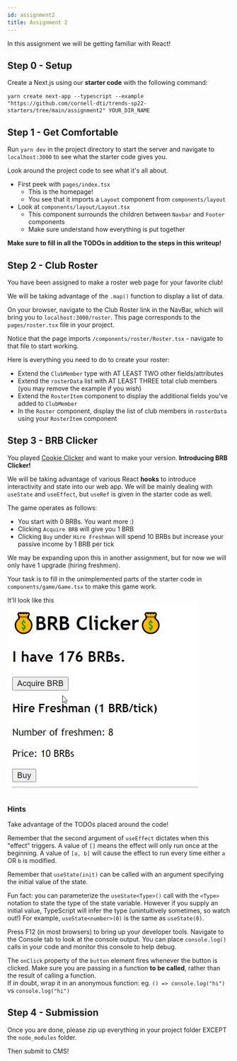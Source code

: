 ```yaml
---
id: assignment2
title: Assignment 2
---
```


In this assignment we will be getting familiar with React!

## Step 0 - Setup

Create a Next.js using our **starter code** with the following command:

```
yarn create next-app --typescript --example "https://github.com/cornell-dti/trends-sp22-starters/tree/main/assignment2" YOUR_DIR_NAME
```

## Step 1 - Get Comfortable

Run `yarn dev` in the project directory to start the server and navigate to
`localhost:3000` to see what the starter code gives you.

Look around the project code to see what it's all about.

- First peek with `pages/index.tsx`
  - This is the homepage!
  - You see that it imports a `Layout` component from `components/layout`
- Look at `components/layout/Layout.tsx`
  - This component surrounds the children between `Navbar` and `Footer`
    components
  - Make sure understand how everything is put together

**Make sure to fill in all the TODOs in addition to the steps in this writeup!**

## Step 2 - Club Roster

You have been assigned to make a roster web page for your favorite club!

We will be taking advantage of the `.map()` function to display a list of data.

On your browser, navigate to the Club Roster link in the NavBar, which will
bring you to `localhost:3000/roster`. This page corresponds to the
`pages/roster.tsx` file in your project.

Notice that the page imports `/components/roster/Roster.tsx` - navigate to that
file to start working.

Here is everything you need to do to create your roster:

- Extend the `ClubMember` type with AT LEAST TWO other fields/attributes
- Extend the `rosterData` list with AT LEAST THREE total club members (you may
  remove the example if you wish)
- Extend the `RosterItem` component to display the additional fields you've
  added to `ClubMember`
- In the `Roster` component, display the list of club members in `rosterData`
  using your `RosterItem` component

## Step 3 - BRB Clicker

You played [Cookie Clicker](https://orteil.dashnet.org/cookieclicker/) and want
to make your version. **Introducing BRB Clicker!**

We will be taking advantage of various React **hooks** to introduce
interactivity and state into our web app. We will be mainly dealing with
`useState` and `useEffect`, but `useRef` is given in the starter code as well.

The game operates as follows:

- You start with 0 BRBs. You want more :)
- Clicking `Acquire BRB` will give you 1 BRB
- Clicking `Buy` under `Hire Freshman` will spend 10 BRBs but increase your
  passive income by 1 BRB per tick

We may be expanding upon this in another assignment, but for now we will only
have 1 upgrade (hiring freshmen).

Your task is to fill in the unimplemented parts of the starter code in
`components/game/Game.tsx` to make this game work.

It'll look like this ![game demo](/img/a2/game-demo.gif)

### Hints

Take advantage of the TODOs placed around the code!

Remember that the second argument of `useEffect` dictates when this "effect"
triggers. A value of `[]` means the effect will only run once at the beginning.
A value of `[a, b]` will cause the effect to run every time either `a` OR `b` is
modified.

Remember that `useState(init)` can be called with an argument specifying the
initial value of the state.

Fun fact: you can parameterize the `useState<Type>()` call with the `<Type>`
notation to state the type of the state variable. However if you supply an
initial value, TypeScript will infer the type (unintuitively sometimes, so watch
out!) For example, `useState<number>(0)` is the same as `useState(0)`.

Press F12 (in most browsers) to bring up your developer tools. Navigate to the
Console tab to look at the console output. You can place `console.log()` calls
in your code and monitor this console to help debug.

The `onClick` property of the `button` element fires whenever the button is
clicked. Make sure you are passing in a function **to be called**, rather than
the result of calling a function.  
If in doubt, wrap it in an anonymous function: eg. `() => console.log("hi")` vs
`console.log("hi")`

## Step 4 - Submission

Once you are done, please zip up everything in your project folder EXCEPT the
`node_modules` folder.

Then submit to CMS!
